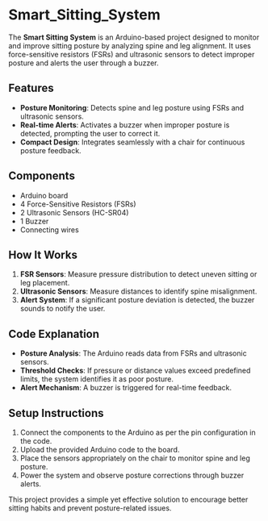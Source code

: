 # Smart_Sitting_System 

The **Smart Sitting System** is an Arduino-based project designed to monitor and improve sitting posture by analyzing spine and leg alignment. It uses force-sensitive resistors (FSRs) and ultrasonic sensors to detect improper posture and alerts the user through a buzzer.  

## Features  
- **Posture Monitoring**: Detects spine and leg posture using FSRs and ultrasonic sensors.  
- **Real-time Alerts**: Activates a buzzer when improper posture is detected, prompting the user to correct it.  
- **Compact Design**: Integrates seamlessly with a chair for continuous posture feedback.  

## Components  
- Arduino board  
- 4 Force-Sensitive Resistors (FSRs)  
- 2 Ultrasonic Sensors (HC-SR04)  
- 1 Buzzer  
- Connecting wires  

## How It Works  
1. **FSR Sensors**: Measure pressure distribution to detect uneven sitting or leg placement.  
2. **Ultrasonic Sensors**: Measure distances to identify spine misalignment.  
3. **Alert System**: If a significant posture deviation is detected, the buzzer sounds to notify the user.  

## Code Explanation  
- **Posture Analysis**: The Arduino reads data from FSRs and ultrasonic sensors.  
- **Threshold Checks**: If pressure or distance values exceed predefined limits, the system identifies it as poor posture.  
- **Alert Mechanism**: A buzzer is triggered for real-time feedback.  

## Setup Instructions  
1. Connect the components to the Arduino as per the pin configuration in the code.  
2. Upload the provided Arduino code to the board.  
3. Place the sensors appropriately on the chair to monitor spine and leg posture.  
4. Power the system and observe posture corrections through buzzer alerts.  

This project provides a simple yet effective solution to encourage better sitting habits and prevent posture-related issues.
